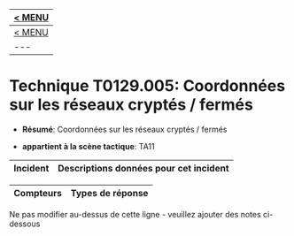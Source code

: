 |[< MENU](../README.md)|
|---|
|[< MENU](../../README.md)|
|---|
# Technique T0129.005: Coordonnées sur les réseaux cryptés / fermés

* **Résumé**: Coordonnées sur les réseaux cryptés / fermés

* **appartient à la scène tactique**: TA11


|Incident |Descriptions données pour cet incident |
|-------- |-------------------- |



|Compteurs |Types de réponse |
|-------- |-------------- |


Ne pas modifier au-dessus de cette ligne - veuillez ajouter des notes ci-dessous